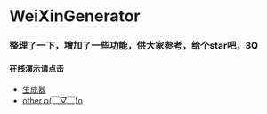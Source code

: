 # WeiXinGenerator
### 整理了一下，增加了一些功能，供大家参考，给个star吧，3Q
#### 在线演示请点击 
 * [生成器](https://mrwalie.github.io/WeiXinGenerator/index.html) 
 * [other o(￣▽￣)o](https://mrwalie.github.io/WeiXinGenerator/放大音量打开.html)
